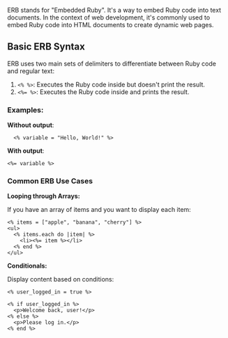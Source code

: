 
ERB stands for "Embedded Ruby". It's a way to embed Ruby code into text documents. In the context of web development, it's commonly used to embed Ruby code into HTML documents to create dynamic web pages.


## Basic ERB Syntax

ERB uses two main sets of delimiters to differentiate between Ruby code and regular text:

1. `<% %>`: Executes the Ruby code inside but doesn't print the result.
2. `<%= %>`: Executes the Ruby code inside and prints the result.

### Examples:

**Without output**:

```erb
  <% variable = "Hello, World!" %>
```

**With output**:

```
<%= variable %>
```

### Common ERB Use Cases

**Looping through Arrays:**

If you have an array of items and you want to display each item:

```erb
<% items = ["apple", "banana", "cherry"] %>
<ul>
  <% items.each do |item| %>
    <li><%= item %></li>
  <% end %>
</ul>
```


**Conditionals:**

Display content based on conditions:

```erb
<% user_logged_in = true %>

<% if user_logged_in %>
  <p>Welcome back, user!</p>
<% else %>
  <p>Please log in.</p>
<% end %>
```